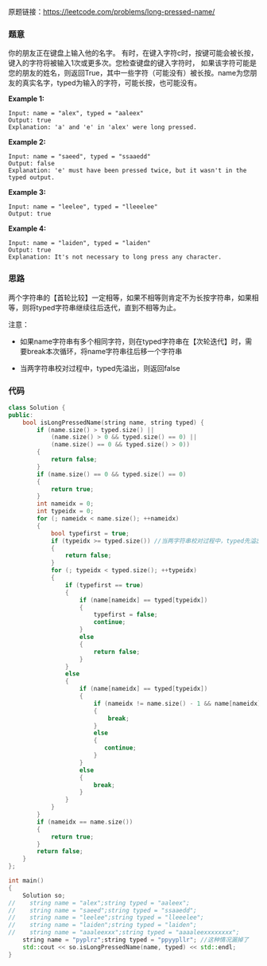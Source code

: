 原题链接：https://leetcode.com/problems/long-pressed-name/

### 题意

你的朋友正在键盘上输入他的名字。 有时，在键入字符c时，按键可能会被长按，键入的字符将被输入1次或更多次。您检查键盘的键入字符时， 如果该字符可能是您的朋友的姓名，则返回True，其中一些字符（可能没有）被长按。name为您朋友的真实名字，typed为输入的字符，可能长按，也可能没有。

**Example 1:**

```shell
Input: name = "alex", typed = "aaleex"
Output: true
Explanation: 'a' and 'e' in 'alex' were long pressed.
```

**Example 2:**

```shell
Input: name = "saeed", typed = "ssaaedd"
Output: false
Explanation: 'e' must have been pressed twice, but it wasn't in the typed output.
```

**Example 3:**

```shell
Input: name = "leelee", typed = "lleeelee"
Output: true
```

**Example 4:**

```shell
Input: name = "laiden", typed = "laiden"
Output: true
Explanation: It's not necessary to long press any character.
```

### 思路

两个字符串的【首轮比较】一定相等，如果不相等则肯定不为长按字符串，如果相等，则将typed字符串继续往后迭代，直到不相等为止。

注意：

- 如果name字符串有多个相同字符，则在typed字符串在【次轮迭代】时，需要break本次循环，将name字符串往后移一个字符串

- 当两字符串校对过程中，typed先溢出，则返回false

### 代码

```c++
class Solution {
public:
    bool isLongPressedName(string name, string typed) {
        if (name.size() > typed.size() ||
            (name.size() > 0 && typed.size() == 0) ||
            (name.size() == 0 && typed.size() > 0))
        {
            return false;
        }
        if (name.size() == 0 && typed.size() == 0)
        {
            return true;
        }
        int nameidx = 0;
        int typeidx = 0;
        for (; nameidx < name.size(); ++nameidx)
        {
            bool typefirst = true;
            if (typeidx >= typed.size()) //当两字符串校对过程中，typed先溢出，则返回false
            {
                return false;
            }
            for (; typeidx < typed.size(); ++typeidx)
            {
                if (typefirst == true)
                {
                    if (name[nameidx] == typed[typeidx])
                    {
                        typefirst = false;
                        continue;
                    }
                    else
                    {
                        return false;
                    }
                }
                else
                {
                    if (name[nameidx] == typed[typeidx])
                    {
                        if (nameidx != name.size() - 1 && name[nameidx] == name[nameidx + 1])
                        {
                            break;
                        }
                        else
                        {
                           continue;
                        }
                    }
                    else
                    {
                        break;
                    }
                }
            }
        }
        if (nameidx == name.size())
        {
            return true;
        }
        return false;
    }
};

int main()
{
    Solution so;
//    string name = "alex";string typed = "aaleex";
//    string name = "saeed";string typed = "ssaaedd";
//    string name = "leelee";string typed = "lleeelee";
//    string name = "laiden";string typed = "laiden";
//    string name = "aaaleexxx";string typed = "aaaaleexxxxxxxx";
    string name = "pyplrz";string typed = "ppyypllr"; //这种情况漏掉了
    std::cout << so.isLongPressedName(name, typed) << std::endl;
}
```
